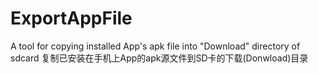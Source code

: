 # ExportAppFile
A tool for copying installed App's apk file into "Download" directory of sdcard
复制已安装在手机上App的apk源文件到SD卡的下载(Donwload)目录
